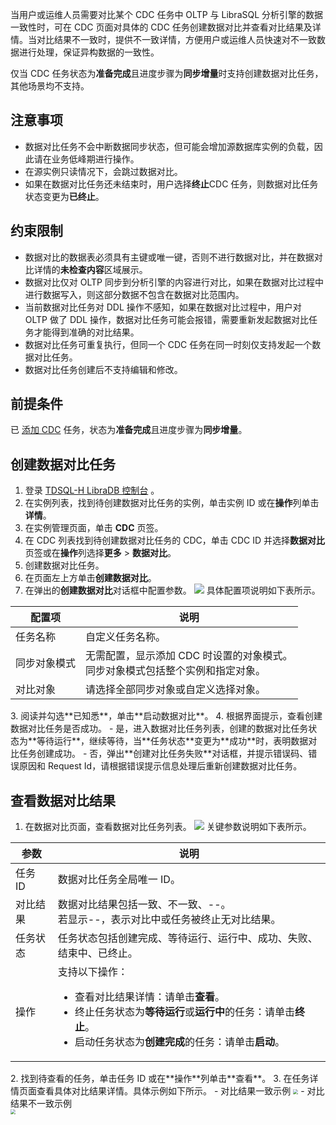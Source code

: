 当用户或运维人员需要对比某个 CDC 任务中 OLTP 与 LibraSQL 分析引擎的数据一致性时，可在 CDC 页面对具体的 CDC 任务创建数据对比并查看对比结果及详情。当对比结果不一致时，提供不一致详情，方便用户或运维人员快速对不一致数据进行处理，保证异构数据的一致性。

仅当 CDC 任务状态为**准备完成**且进度步骤为**同步增量**时支持创建数据对比任务，其他场景均不支持。

## 注意事项
- 数据对比任务不会中断数据同步状态，但可能会增加源数据库实例的负载，因此请在业务低峰期进行操作。
- 在源实例只读情况下，会跳过数据对比。
- 如果在数据对比任务还未结束时，用户选择**终止**CDC 任务，则数据对比任务状态变更为**已终止**。

## 约束限制
- 数据对比的数据表必须具有主键或唯一键，否则不进行数据对比，并在数据对比详情的**未检查内容**区域展示。 
- 数据对比仅对 OLTP 同步到分析引擎的内容进行对比，如果在数据对比过程中进行数据写入，则这部分数据不包含在数据对比范围内。
- 当前数据对比任务对 DDL 操作不感知，如果在数据对比过程中，用户对 OLTP 做了 DDL 操作，数据对比任务可能会报错，需要重新发起数据对比任务才能得到准确的对比结果。 
- 数据对比任务可重复执行，但同一个 CDC 任务在同一时刻仅支持发起一个数据对比任务。
- 数据对比任务创建后不支持编辑和修改。

## 前提条件
已 [添加 CDC](https://cloud.tencent.com/document/product/1488/63678) 任务，状态为**准备完成**且进度步骤为**同步增量**。

## 创建数据对比任务
1. 登录 [TDSQL-H LibraDB 控制台](https://console.cloud.tencent.com/libradb/instance) 。
2. 在实例列表，找到待创建数据对比任务的实例，单击实例 ID 或在**操作**列单击**详情**。
3. 在实例管理页面，单击 **CDC** 页签。
4. 在 CDC 列表找到待创建数据对比任务的 CDC，单击 CDC ID 并选择**数据对比**页签或在**操作**列选择**更多** > **数据对比**。
5. 创建数据对比任务。
  1. 在页面左上方单击**创建数据对比**。
  2. 在弹出的**创建数据对比**对话框中配置参数。
![](https://qcloudimg.tencent-cloud.cn/raw/8434d260d530cc79721cbe35ce75480e.png)
具体配置项说明如下表所示。
<table>
<thead><tr><th>配置项</th><th>说明</th></tr></thead>
<tbody><tr>
<td>任务名称</td><td>自定义任务名称。</td></tr>
<tr>
<td>同步对象模式</td>
<td>无需配置，显示添加 CDC 时设置的对象模式。<br>同步对象模式包括整个实例和指定对象。</td></tr>
<tr>
<td>对比对象</td>
<td>请选择全部同步对象或自定义选择对象。</td></tr>
</tbody></table>
  3. 阅读并勾选**已知悉**，单击**启动数据对比**。
  4. 根据界面提示，查看创建数据对比任务是否成功。
    - 是，进入数据对比任务列表，创建的数据对比任务状态为**等待运行**，继续等待，当**任务状态**变更为**成功**时，表明数据对比任务创建成功。
    - 否，弹出**创建对比任务失败**对话框，并提示错误码、错误原因和 Request Id，请根据错误提示信息处理后重新创建数据对比任务。

## 查看数据对比结果
1. 在数据对比页面，查看数据对比任务列表。
![](https://qcloudimg.tencent-cloud.cn/raw/431cb4dc6d2e67beb1b0d67bdffe8d49.png)
关键参数说明如下表所示。
<table>
<thead><tr><th>参数</th><th>说明</th></tr></thead>
<tbody><tr>
<td>任务 ID</td><td>数据对比任务全局唯一 ID。</td></tr>
<tr>
<td>对比结果</td>
<td>数据对比结果包括一致、不一致、--。<br>若显示--，表示对比中或任务被终止无对比结果。</td></tr>
<tr>
<td>任务状态</td>
<td>任务状态包括创建完成、等待运行、运行中、成功、失败、结束中、已终止。</td></tr>
<tr>
<td>操作</td>
<td>支持以下操作：<ul><li>查看对比结果详情：请单击<strong>查看</strong>。</li><li>终止任务状态为<strong>等待运行</strong>或<strong>运行中</strong>的任务：请单击<strong>终止</strong>。</li><li>启动任务状态为<strong>创建完成</strong>的任务：请单击<strong>启动</strong>。</li></ul></td></tr>
</tbody></table>
2. 找到待查看的任务，单击任务 ID 或在**操作**列单击**查看**。
3. 在任务详情页面查看具体对比结果详情。具体示例如下所示。
  - 对比结果一致示例
<img src="https://qcloudimg.tencent-cloud.cn/raw/b54231e37fd788080c724724831b3539.png"  style="zoom:50%;">
  - 对比结果不一致示例<br>
<img src="https://qcloudimg.tencent-cloud.cn/raw/fa1cd0bbda00e34bf0409ee62ba3bf33.png"  style="zoom:50%;">

